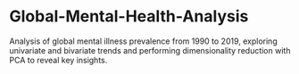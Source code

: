 # Global-Mental-Health-Analysis
Analysis of global mental illness prevalence from 1990 to 2019, exploring univariate and bivariate trends and performing dimensionality reduction with PCA to reveal key insights.
